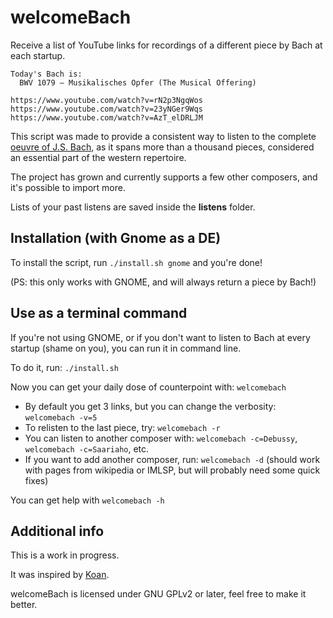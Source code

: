 # welcomeBach

Receive a list of YouTube links for recordings of a different piece by Bach at each startup.

```
Today's Bach is: 
  BWV 1079 – Musikalisches Opfer (The Musical Offering)

https://www.youtube.com/watch?v=rN2p3NgqWos
https://www.youtube.com/watch?v=23yNGer9Wqs
https://www.youtube.com/watch?v=AzT_elDRLJM
```

This script was made to provide a consistent way to listen to the complete [oeuvre of J.S. Bach], as it spans more than a thousand pieces, considered an essential part of the western repertoire.

The project has grown and currently supports a few other composers, and it's possible to import more.

Lists of your past listens are saved inside the **listens** folder.

## Installation (with Gnome as a DE)

To install the script, run `./install.sh gnome` and you're done!

(PS: this only works with GNOME, and will always return a piece by Bach!)

## Use as a terminal command

If you're not using GNOME, or if you don't want to listen to Bach at every startup (shame on you), you can run it in command line.

To do it, run: `./install.sh`

Now you can get your daily dose of counterpoint with: `welcomebach`

* By default you get 3 links, but you can change the verbosity: `welcomebach -v=5`<br/>
* To relisten to the last piece, try: `welcomebach -r`<br/>
* You can listen to another composer with: `welcomebach -c=Debussy`, `welcomebach -c=Saariaho`, etc.<br/>
* If you want to add another composer, run: `welcomebach -d` (should work with pages from wikipedia or IMLSP, but will probably need some quick fixes)

You can get help with `welcomebach -h`

## Additional info

This is a work in progress.

It was inspired by [Koan].

welcomeBach is licensed under GNU GPLv2 or later, feel free to make it better.

[Koan]: https://github.com/a-moreira/Koan
[oeuvre of J.S. Bach]: https://en.wikipedia.org/wiki/Bach-Werke-Verzeichnis
